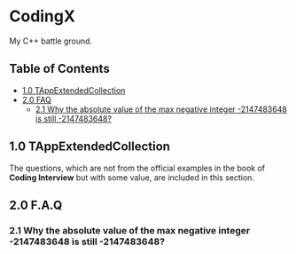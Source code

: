 # CodingX

My C++ battle ground.

## Table of Contents

- [1.0 TAppExtendedCollection](#10-tappextendedcollection)
- [2.0 FAQ](#2.0-f.a.q)
    - [2.1 Why the absolute value of the max negative integer -2147483648 is still -2147483648?](#21-why-the-absolute-value-of-the-max-negative-integer-2147483648-is-still-2147483648?)
<!-- END doctoc generated TOC please keep comment here to allow auto update -->

## 1.0 TAppExtendedCollection
The questions, which are not from the official examples
in the book of **Coding Interview** but with some value, are
included in this section. 

## 2.0 F.A.Q
### 2.1 Why the absolute value of the max negative integer -2147483648 is still -2147483648?




